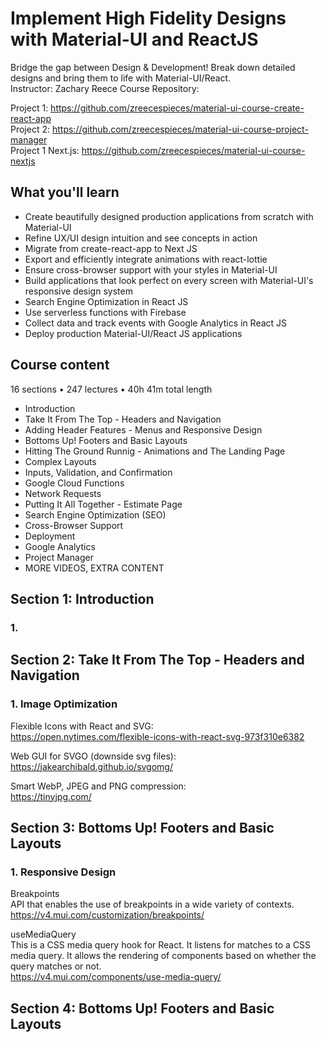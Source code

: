 # Implement High Fidelity Designs with Material-UI and ReactJS

Bridge the gap between Design & Development! Break down detailed designs and bring them to life with Material-UI/React.  
Instructor: Zachary Reece
Course Repository:

Project 1: https://github.com/zreecespieces/material-ui-course-create-react-app  
Project 2: https://github.com/zreecespieces/material-ui-course-project-manager  
Project 1 Next.js:
https://github.com/zreecespieces/material-ui-course-nextjs

## What you'll learn

- Create beautifully designed production applications from scratch with Material-UI
- Refine UX/UI design intuition and see concepts in action
- Migrate from create-react-app to Next JS
- Export and efficiently integrate animations with react-lottie
- Ensure cross-browser support with your styles in Material-UI
- Build applications that look perfect on every screen with Material-UI's responsive design system
- Search Engine Optimization in React JS
- Use serverless functions with Firebase
- Collect data and track events with Google Analytics in React JS
- Deploy production Material-UI/React JS applications

## Course content

16 sections • 247 lectures • 40h 41m total length

- Introduction
- Take It From The Top - Headers and Navigation
- Adding Header Features - Menus and Responsive Design
- Bottoms Up! Footers and Basic Layouts
- Hitting The Ground Runnig - Animations and The Landing Page
- Complex Layouts
- Inputs, Validation, and Confirmation
- Google Cloud Functions
- Network Requests
- Putting It All Together - Estimate Page
- Search Engine Optimization (SEO)
- Cross-Browser Support
- Deployment
- Google Analytics
- Project Manager
- MORE VIDEOS, EXTRA CONTENT

## Section 1: Introduction

### 1.

## Section 2: Take It From The Top - Headers and Navigation

### 1. Image Optimization

Flexible Icons with React and SVG:  
https://open.nytimes.com/flexible-icons-with-react-svg-973f310e6382

Web GUI for SVGO (downside svg files):  
https://jakearchibald.github.io/svgomg/

Smart WebP, JPEG and PNG compression:  
https://tinyjpg.com/

## Section 3: Bottoms Up! Footers and Basic Layouts

### 1. Responsive Design

Breakpoints  
API that enables the use of breakpoints in a wide variety of contexts.  
https://v4.mui.com/customization/breakpoints/

useMediaQuery  
This is a CSS media query hook for React. It listens for matches to a CSS media query. It allows the rendering of components based on whether the query matches or not.  
https://v4.mui.com/components/use-media-query/

## Section 4: Bottoms Up! Footers and Basic Layouts
